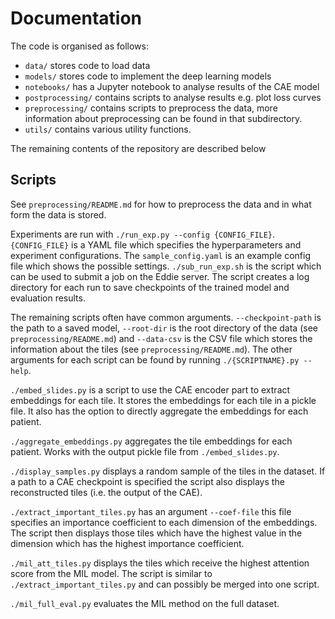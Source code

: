 # Documentation

The code is organised as follows:

- `data/` stores code to load data
- `models/` stores code to implement the deep learning models
- `notebooks/` has a Jupyter notebook to analyse results of the CAE model
- `postprocessing/` contains scripts to analyse results e.g. plot loss curves
- `preprocessing/` contains scripts to preprocess the data, more information about 
preprocessing can be found in that subdirectory.
- `utils/` contains various utility functions.

The remaining contents of the repository are described below

## Scripts

See `preprocessing/README.md` for how to preprocess the data and in what form 
the data is stored.

Experiments are run with `./run_exp.py --config {CONFIG_FILE}`. `{CONFIG_FILE}`
is a YAML file which specifies the hyperparameters and experiment configurations.
The `sample_config.yaml` is an example config file which shows the possible 
settings. `./sub_run_exp.sh` is the script which can be used to submit a job on 
the Eddie server. The script creates a log directory for each run to save 
checkpoints of the trained model and evaluation results.

The remaining scripts often have common arguments. `--checkpoint-path` is the 
path to a saved model, `--root-dir` is the root directory of the data (see
`preprocessing/README.md`) and `--data-csv` is the CSV file which stores the 
information about the tiles (see `preprocessing/README.md`). The other arguments 
for each script can be found by running `./{SCRIPTNAME}.py --help`.

`./embed_slides.py` is a script to use the CAE encoder part to extract embeddings 
for each tile. It stores the embeddings for each tile in a pickle file. It also 
has the option to directly aggregate the embeddings for each patient.

`./aggregate_embeddings.py` aggregates the tile embeddings for each patient. Works 
with the output pickle file from `./embed_slides.py`.

`./display_samples.py` displays a random sample of the tiles in the dataset. If 
a path to a CAE checkpoint is specified the script also displays the reconstructed 
tiles (i.e. the output of the CAE).

`./extract_important_tiles.py` has an argument `--coef-file` this file specifies 
an importance coefficient to each dimension of the embeddings. The script then 
displays those tiles which have the highest value in the dimension which has the 
highest importance coefficient.

`./mil_att_tiles.py` displays the tiles which receive the highest attention score 
from the MIL model. The script is similar to
`./extract_important_tiles.py` and can possibly be merged into one script. 

`./mil_full_eval.py` evaluates the MIL method on the full dataset.